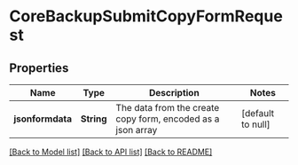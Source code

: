 # CoreBackupSubmitCopyFormRequest

## Properties

Name | Type | Description | Notes
------------ | ------------- | ------------- | -------------
**jsonformdata** | **String** | The data from the create copy form, encoded as a json array | [default to null]

[[Back to Model list]](../README.md#documentation-for-models) [[Back to API list]](../README.md#documentation-for-api-endpoints) [[Back to README]](../README.md)


